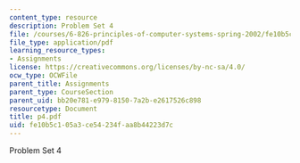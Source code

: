 ```yaml
---
content_type: resource
description: Problem Set 4
file: /courses/6-826-principles-of-computer-systems-spring-2002/fe10b5c105a3ce54234faa8b44223d7c_p4.pdf
file_type: application/pdf
learning_resource_types:
- Assignments
license: https://creativecommons.org/licenses/by-nc-sa/4.0/
ocw_type: OCWFile
parent_title: Assignments
parent_type: CourseSection
parent_uid: bb20e781-e979-8150-7a2b-e2617526c898
resourcetype: Document
title: p4.pdf
uid: fe10b5c1-05a3-ce54-234f-aa8b44223d7c
---
```

Problem Set 4